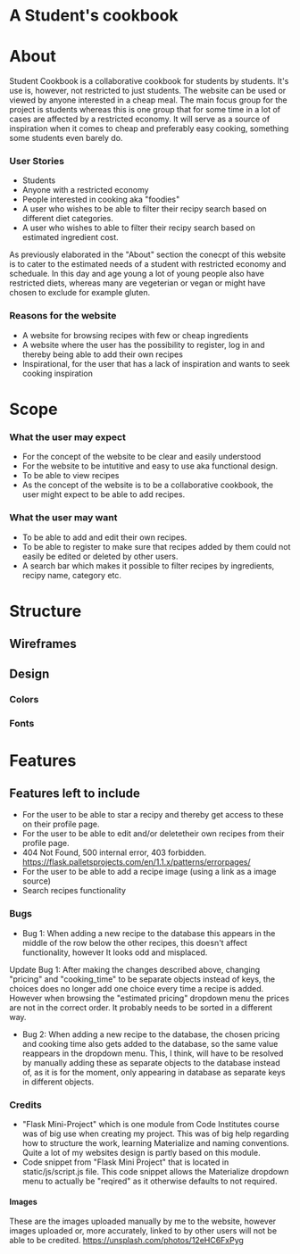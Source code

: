 # A Student's cookbook

# About

Student Cookbook is a collaborative cookbook for students by students. It's use is, however, not restricted to just students. The website can be used or viewed by anyone interested in a cheap meal. The main focus group for the project is students whereas this is one group that for some time in a lot of cases are affected by a restricted economy. It will serve as a source of inspiration when it comes to cheap and preferably easy cooking, something some students even barely do. 

### User Stories 
* Students 
* Anyone with a restricted economy
* People interested in cooking aka "foodies"
* A user who wishes to be able to filter their recipy search based on different diet categories.
* A user who wishes to able to filter their recipy search based on estimated ingredient cost. 

As previously elaborated in the "About" section the conecpt of this website is to cater to the estimated needs of a student with restricted economy and scheduale. In this day and age young a lot of young people also have restricted diets, whereas many are vegeterian or vegan or might have chosen to exclude for example gluten. 

### Reasons for the website
* A website for browsing recipes with few or cheap ingredients 
* A website where the user has the possibility to register, log in and thereby being able to add their own recipes
* Inspirational, for the user that has a lack of inspiration and wants to seek cooking inspiration 

# Scope

### What the user may expect
* For the concept of the website to be clear and easily understood
* For the website to be intutitive and easy to use aka functional design.
* To be able to view recipes
* As the concept of the website is to be a collaborative cookbook, the user might expect to be able to add recipes.

### What the user may want
* To be able to add and edit their own recipes.
* To be able to register to make sure that recipes added by them could not easily be edited or deleted by other users.
* A search bar which makes it possible to filter recipes by ingredients, recipy name, category etc. 

# Structure 
## Wireframes

## Design 
### Colors

### Fonts

# Features

## Features left to include
* For the user to be able to star a recipy and thereby get access to these on their profile page.
* For the user to be able to edit and/or deletetheir own recipes from their profile page.
* 404 Not Found, 500 internal error, 403 forbidden. 
https://flask.palletsprojects.com/en/1.1.x/patterns/errorpages/
* For the user to be able to add a recipe image (using a link as a image source)
* Search recipes functionality 

### Bugs
* Bug 1: When adding a new recipe to the database this appears in the middle of the row below the other recipes, this doesn't affect functionality, however It looks odd and misplaced.

Update Bug 1: After making the changes described above, changing "pricing" and "cooking_time" to be separate objects instead of keys, the choices does no longer add one choice every time a recipe is added. However when browsing the "estimated pricing" dropdown menu the prices are not in the correct order. It probably needs to be sorted in a different way.


* Bug 2: When adding a new recipe to the database, the chosen pricing and cooking time also gets added to the database, so the same value reappears in the dropdown menu. This, I think, will have to be resolved by manually adding these as separate objects to the database instead of, as it is for the moment, only appearing in database as separate keys in different objects. 

### Credits 
* "Flask Mini-Project" which is one module from Code Institutes course was of big use when creating my project. This was of big help regarding how to structure the work, learning Materialize and naming conventions. Quite a lot of my websites design is partly based on this module.
* Code snippet from "Flask Mini Project" that is located in static/js/script.js file. This code snippet allows the Materialize dropdown menu to actually be "reqired" as it otherwise defaults to not required.

#### Images
These are the images uploaded manually by me to the website, however images uploaded or, more accurately, linked to by other users will not be able to be credited. 
https://unsplash.com/photos/12eHC6FxPyg




